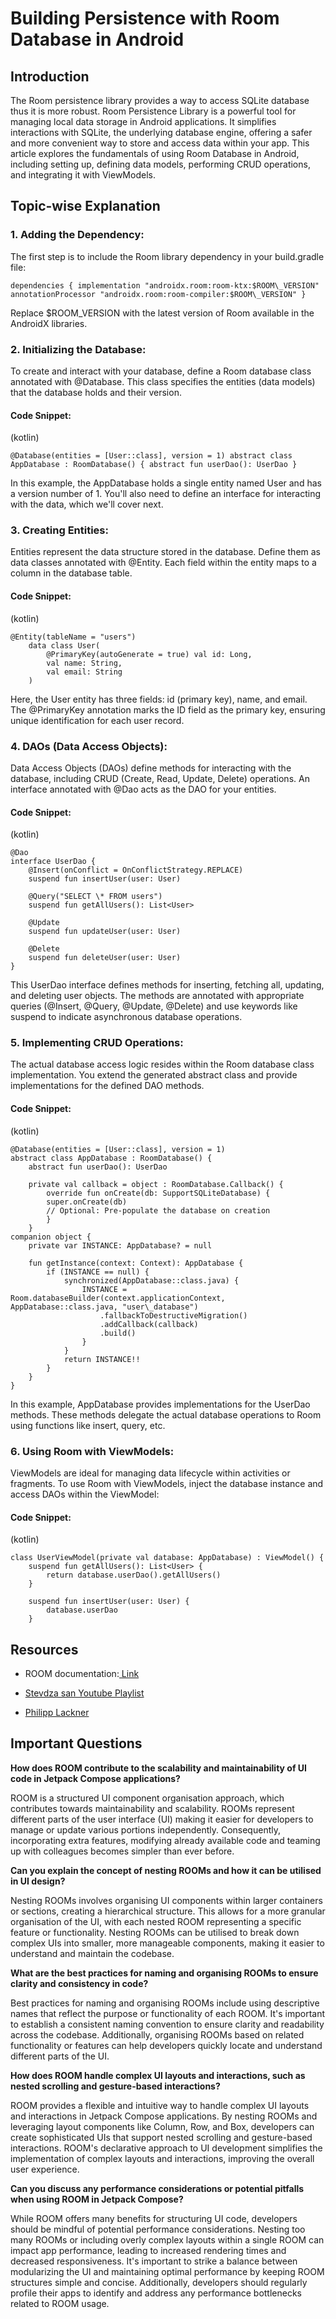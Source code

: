 ﻿
# <a name="_7klppoxjn76z"></a>**Building Persistence with Room Database in Android**

## <a name="_s1crve24h3ml"></a>**Introduction**

The Room persistence library provides a way to access SQLite database thus it is more robust. Room Persistence Library is a powerful tool for managing local data storage in Android applications. It simplifies interactions with SQLite, the underlying database engine, offering a safer and more convenient way to store and access data within your app. This article explores the fundamentals of using Room Database in Android, including setting up, defining data models, performing CRUD operations, and integrating it with ViewModels.

  

## <a name="_fjxuhuuj09vr"></a>**Topic-wise Explanation**

### <a name="_lljmsg1pyjfz"></a>**1. Adding the Dependency:**

The first step is to include the Room library dependency in your build.gradle file:

  

	dependencies { implementation "androidx.room:room-ktx:$ROOM\_VERSION" annotationProcessor "androidx.room:room-compiler:$ROOM\_VERSION" }

  

Replace $ROOM\_VERSION with the latest version of Room available in the AndroidX libraries.

  

### <a name="_fyf1iaxsd4ru"></a>**2. Initializing the Database:**

To create and interact with your database, define a Room database class annotated with @Database. This class specifies the entities (data models) that the database holds and their version.

#### <a name="_pebg9sm2gcca"></a>**Code Snippet:**

(kotlin)

  

	@Database(entities = [User::class], version = 1) abstract class AppDatabase : RoomDatabase() { abstract fun userDao(): UserDao }

  

In this example, the AppDatabase holds a single entity named User and has a version number of 1. You'll also need to define an interface for interacting with the data, which we'll cover next.

  

### <a name="_rl3y7tp08zf1"></a>**3. Creating Entities:**

Entities represent the data structure stored in the database. Define them as data classes annotated with @Entity. Each field within the entity maps to a column in the database table.

#### <a name="_gpxg652885tq"></a>**Code Snippet:**

(kotlin)

  

	@Entity(tableName = "users")
		data class User(
			@PrimaryKey(autoGenerate = true) val id: Long,
			val name: String,
			val email: String
		)

  

Here, the User entity has three fields: id (primary key), name, and email. The @PrimaryKey annotation marks the ID field as the primary key, ensuring unique identification for each user record.

### <a name="_depwdb5w708r"></a>**4. DAOs (Data Access Objects):**

Data Access Objects (DAOs) define methods for interacting with the database, including CRUD (Create, Read, Update, Delete) operations. An interface annotated with @Dao acts as the DAO for your entities.

  

#### <a name="_g7qzahflagen"></a>**Code Snippet:**

(kotlin)

  

	@Dao
	interface UserDao {
		@Insert(onConflict = OnConflictStrategy.REPLACE)
		suspend fun insertUser(user: User)
		
		@Query("SELECT \* FROM users")
		suspend fun getAllUsers(): List<User>
		
		@Update
		suspend fun updateUser(user: User)
		
		@Delete
		suspend fun deleteUser(user: User)
	}

  

This UserDao interface defines methods for inserting, fetching all, updating, and deleting user objects. The methods are annotated with appropriate queries (@Insert, @Query, @Update, @Delete) and use keywords like suspend to indicate asynchronous database operations.

### <a name="_5p4f922yjh4e"></a>**5. Implementing CRUD Operations:**

The actual database access logic resides within the Room database class implementation. You extend the generated abstract class and provide implementations for the defined DAO methods.

  

#### <a name="_7gfi6mr5596f"></a>**Code Snippet:**

(kotlin)

  

	@Database(entities = [User::class], version = 1)
	abstract class AppDatabase : RoomDatabase() {
		abstract fun userDao(): UserDao
		
		private val callback = object : RoomDatabase.Callback() {
			override fun onCreate(db: SupportSQLiteDatabase) {
			super.onCreate(db)
			// Optional: Pre-populate the database on creation
			}
		}
	companion object {
		private var INSTANCE: AppDatabase? = null
		
		fun getInstance(context: Context): AppDatabase {
			if (INSTANCE == null) {
				synchronized(AppDatabase::class.java) {
					INSTANCE = Room.databaseBuilder(context.applicationContext, AppDatabase::class.java, "user\_database")
						.fallbackToDestructiveMigration()
						.addCallback(callback)
						.build()
					}
				}
				return INSTANCE!!
			}
		}
	}

  

In this example, AppDatabase provides implementations for the UserDao methods. These methods delegate the actual database operations to Room using functions like insert, query, etc.

  

### <a name="_ww100o83do11"></a>**6. Using Room with ViewModels:**

ViewModels are ideal for managing data lifecycle within activities or fragments. To use Room with ViewModels, inject the database instance and access DAOs within the ViewModel:

  

#### <a name="_x0vjms41jr2"></a>**Code Snippet:**

(kotlin)

  

	class UserViewModel(private val database: AppDatabase) : ViewModel() {
		suspend fun getAllUsers(): List<User> {
			return database.userDao().getAllUsers()
		}
		
		suspend fun insertUser(user: User) {
			database.userDao
		}

  

## <a name="_re5zdc1xtgpr"></a>**Resources**

- ROOM documentation:[ Link](https://developer.android.com/training/data-storage/room/)

- [Stevdza san Youtube Playlist](https://www.youtube.com/playlist?list=PLSrm9z4zp4mEPOfZNV9O-crOhoMa0G2-o)

- [Philipp Lackner](https://www.youtube.com/watch?v=bOd3wO0uFr8&pp=ygUXcGhpbGlwcCBsYWNrbmVyIHJvb20gZGI%3D)

## <a name="_gfb43j3c1pg9"></a>**Important Questions**

**How does ROOM contribute to the scalability and maintainability of UI code in Jetpack Compose applications?**

ROOM is a structured UI component organisation approach, which contributes towards maintainability and scalability. ROOMs represent different parts of the user interface (UI) making it easier for developers to manage or update various portions independently. Consequently, incorporating extra features, modifying already available code and teaming up with colleagues becomes simpler than ever before.

  

**Can you explain the concept of nesting ROOMs and how it can be utilised in UI design?**

Nesting ROOMs involves organising UI components within larger containers or sections, creating a hierarchical structure. This allows for a more granular organisation of the UI, with each nested ROOM representing a specific feature or functionality. Nesting ROOMs can be utilised to break down complex UIs into smaller, more manageable components, making it easier to understand and maintain the codebase.

  

**What are the best practices for naming and organising ROOMs to ensure clarity and consistency in code?**

Best practices for naming and organising ROOMs include using descriptive names that reflect the purpose or functionality of each ROOM. It's important to establish a consistent naming convention to ensure clarity and readability across the codebase. Additionally, organising ROOMs based on related functionality or features can help developers quickly locate and understand different parts of the UI.

  

**How does ROOM handle complex UI layouts and interactions, such as nested scrolling and gesture-based interactions?**

ROOM provides a flexible and intuitive way to handle complex UI layouts and interactions in Jetpack Compose applications. By nesting ROOMs and leveraging layout components like Column, Row, and Box, developers can create sophisticated UIs that support nested scrolling and gesture-based interactions. ROOM's declarative approach to UI development simplifies the implementation of complex layouts and interactions, improving the overall user experience.

  

**Can you discuss any performance considerations or potential pitfalls when using ROOM in Jetpack Compose?**

While ROOM offers many benefits for structuring UI code, developers should be mindful of potential performance considerations. Nesting too many ROOMs or including overly complex layouts within a single ROOM can impact app performance, leading to increased rendering times and decreased responsiveness. It's important to strike a balance between modularizing the UI and maintaining optimal performance by keeping ROOM structures simple and concise. Additionally, developers should regularly profile their apps to identify and address any performance bottlenecks related to ROOM usage.